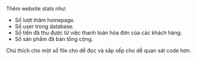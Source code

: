 Thêm website stats như:
- Số lượt thăm homepage.
- Số user trong database.
- Số tiền đã thu được từ việc thanh toán hóa đơn của các khách hàng.
- Số sản phẩm đã bán tổng cộng.


Chú thích cho một số file cho dễ đọc và sắp xếp cho dễ quan sát code hơn.
